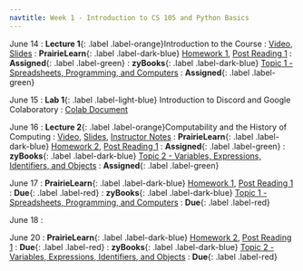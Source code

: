 ```yaml
---
navtitle: Week 1 - Introduction to CS 105 and Python Basics
---
```


June 14
: **Lecture 1**{: .label .label-orange}Introduction to the Course
    : [Video](#), [Slides]("../assets/slides/lecture-1/main.pdf")
: **PrairieLearn**{: .label .label-dark-blue}  [Homework 1](#), [Post Reading 1](#)
    : **Assigned**{: .label .label-green} 
: **zyBooks**{: .label .label-dark-blue} [Topic 1 - Spreadsheets, Programming, and Computers](https://learn.zybooks.com/zybook/ILLINOISCS105Summer2021)
    : **Assigned**{: .label .label-green} 

June 15
: **Lab 1**{: .label .label-light-blue} Introduction to Discord and Google Colaboratory
    : [Colab Document](#)

June 16
: **Lecture 2**{: .label .label-orange}Computability and the History of Computing
    : [Video](#), [Slides](#), [Instructor Notes](#)
: **PrairieLearn**{: .label .label-dark-blue} [Homework 2](#), [Post Reading 1](#)
    : **Assigned**{: .label .label-green} 
: **zyBooks**{: .label .label-dark-blue} [Topic 2 - Variables, Expressions, Identifiers, and Objects](https://learn.zybooks.com/zybook/ILLINOISCS105Summer2021)
    : **Assigned**{: .label .label-green} 

June 17
: **PrairieLearn**{: .label .label-dark-blue}  [Homework 1](#), [Post Reading 1](#)
    : **Due**{: .label .label-red} 
: **zyBooks**{: .label .label-dark-blue} [Topic 1 - Spreadsheets, Programming, and Computers](#)
    : **Due**{: .label .label-red} 

June 18
: [](#)

June 20
: **PrairieLearn**{: .label .label-dark-blue} [Homework 2](#), [Post Reading 1](#)
    : **Due**{: .label .label-red} 
: **zyBooks**{: .label .label-dark-blue} [Topic 2 - Variables, Expressions, Identifiers, and Objects](#)
    : **Due**{: .label .label-red} 

